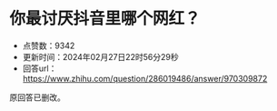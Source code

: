 # 你最讨厌抖音里哪个网红？
- 点赞数：9342
- 更新时间：2024年02月27日22时56分29秒
- 回答url：https://www.zhihu.com/question/286019486/answer/970309872
<body>
 <p data-pid="w90a6oac">原回答已删改。</p>
</body>